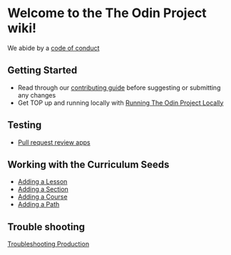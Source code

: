 # Welcome to the The Odin Project wiki!

We abide by a [code of conduct](https://github.com/TheOdinProject/.github/blob/main/CODE_OF_CONDUCT.md)

## Getting Started
* Read through our [contributing guide](https://github.com/TheOdinProject/theodinproject/blob/main/CONTRIBUTING.md) before suggesting or submitting any changes
* Get TOP up and running locally with [Running The Odin Project Locally](https://github.com/TheOdinProject/theodinproject/wiki/Running-The-Odin-Project-Locally)

## Testing
* [Pull request review apps](https://github.com/TheOdinProject/theodinproject/wiki/Review-Apps)

## Working with the Curriculum Seeds
* [Adding a Lesson](https://github.com/TheOdinProject/theodinproject/wiki/Adding-a-Lesson)
* [Adding a Section](https://github.com/TheOdinProject/theodinproject/wiki/Adding-a-Section)
* [Adding a Course](https://github.com/TheOdinProject/theodinproject/wiki/Adding-a-Course)
* [Adding a Path](https://github.com/TheOdinProject/theodinproject/wiki/Adding-a-Path)

## Trouble shooting
[Troubleshooting Production](https://github.com/TheOdinProject/theodinproject/wiki/Troubleshooting-Production)

